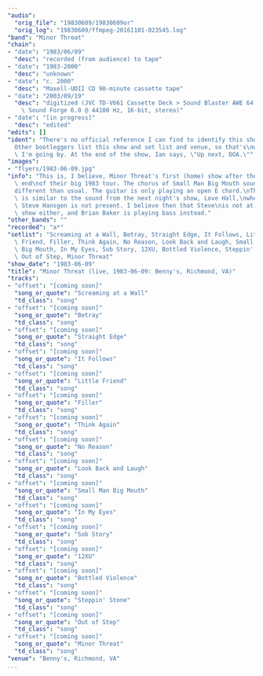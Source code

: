 ```yaml
---
"audio":
  "orig_file": "19830609/19830609or"
  "orig_log": "19830609/ffmpeg-20161101-023545.log"
"band": "Minor Threat"
"chain":
- "date": "1983/06/09"
  "desc": "recorded (from audience) to tape"
- "date": "1983-2000"
  "desc": "unknown"
- "date": "c. 2000"
  "desc": "Maxell-UDII CD 90-minute cassette tape"
- "date": "2003/09/19"
  "desc": "digitized (JVC TD-V661 Cassette Deck > Sound Blaster AWE 64 >\
    \ Sound Forge 6.0 @ 44100 Hz, 16-bit, stereo)"
- "date": "[in progress]"
  "desc": "edited"
"edits": []
"ident": "There's no official reference I can find to identify this show.\n\
  Other bootleggers list this show and set list and venue, so that's\nwhat\
  \ I'm going by. At the end of the show, Ian says, \"Up next, DOA.\""
"images":
- "flyers/1983-06-09.jpg"
"info": "This is, I believe, Minor Threat's first (home) show after the\
  \ end\nof their big 1983 tour. The chorus of Small Man Big Mouth sounds\n\
  different than usual. The guitar is only playing an open E chord.\nThis\
  \ is similar to the sound from the next night's show, Love Hall,\nwhere\
  \ Steve Hansgen is not present. I believe then that Steve\nis not at this\
  \ show either, and Brian Baker is playing bass instead."
"other_bands": ""
"recorded": "a*"
"setlist": "Screaming at a Wall, Betray, Straight Edge, It Follows, Little\
  \ Friend, Filler, Think Again, No Reason, Look Back and Laugh, Small Man\
  \ Big Mouth, In My Eyes, Sob Story, 12XU, Bottled Violence, Steppin' Stone,\
  \ Out of Step, Minor Threat"
"show_date": "1983-06-09"
"title": "Minor Threat (live, 1983-06-09: Benny's, Richmond, VA)"
"tracks":
- "offset": "[coming soon]"
  "song_or_quote": "Screaming at a Wall"
  "td_class": "song"
- "offset": "[coming soon]"
  "song_or_quote": "Betray"
  "td_class": "song"
- "offset": "[coming soon]"
  "song_or_quote": "Straight Edge"
  "td_class": "song"
- "offset": "[coming soon]"
  "song_or_quote": "It Follows"
  "td_class": "song"
- "offset": "[coming soon]"
  "song_or_quote": "Little Friend"
  "td_class": "song"
- "offset": "[coming soon]"
  "song_or_quote": "Filler"
  "td_class": "song"
- "offset": "[coming soon]"
  "song_or_quote": "Think Again"
  "td_class": "song"
- "offset": "[coming soon]"
  "song_or_quote": "No Reason"
  "td_class": "song"
- "offset": "[coming soon]"
  "song_or_quote": "Look Back and Laugh"
  "td_class": "song"
- "offset": "[coming soon]"
  "song_or_quote": "Small Man Big Mouth"
  "td_class": "song"
- "offset": "[coming soon]"
  "song_or_quote": "In My Eyes"
  "td_class": "song"
- "offset": "[coming soon]"
  "song_or_quote": "Sob Story"
  "td_class": "song"
- "offset": "[coming soon]"
  "song_or_quote": "12XU"
  "td_class": "song"
- "offset": "[coming soon]"
  "song_or_quote": "Bottled Violence"
  "td_class": "song"
- "offset": "[coming soon]"
  "song_or_quote": "Steppin' Stone"
  "td_class": "song"
- "offset": "[coming soon]"
  "song_or_quote": "Out of Step"
  "td_class": "song"
- "offset": "[coming soon]"
  "song_or_quote": "Minor Threat"
  "td_class": "song"
"venue": "Benny's, Richmond, VA"
...
```

